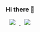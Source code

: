 ### Hi there 👋

<a href="https://velog.io/@b612_boreum">
    <img 
        src="http://img.shields.io/badge/-FFC0CB?style=flat&logo=Vector Logo Zone&link=https://velog.io/@b612_boreum"
        style="height : auto; margin-left : 10px; margin-right : 10px;"/>
</a>
<a href="https://b612boreum.tistory.com/">
    <img 
        src="http://img.shields.io/badge/-000000?style=flat&logo=Vector Logo Zone&link=https://b612boreum.tistory.com/"
        style="height : auto; margin-left : 10px; margin-right : 10px;"/>
</a>


<!--
**Hyun-Jiii/Hyun-Jiii** is a ✨ _special_ ✨ repository because its `README.md` (this file) appears on your GitHub profile.

Here are some ideas to get you started:

- 🔭 I’m currently working on ...
- 🌱 I’m currently learning ...
- 👯 I’m looking to collaborate on ...
- 🤔 I’m looking for help with ...
- 💬 Ask me about ...
- 📫 How to reach me: ...
- 😄 Pronouns: ...
- ⚡ Fun fact: ...
-->
